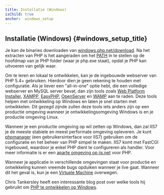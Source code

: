 ```yaml
---
title: Installatie (Windows)
isChild: true
anchor:  windows_setup
---
```


## Installatie (Windows) {#windows_setup_title}

Je kan de binaries downloaden van [windows.php.net/download][php-downloads]. Na het extracten van PHP is het aangeraden om het [PATH][windows-path] in te stellen op de hoofdmap van je PHP folder (waar je php.exe staat), opdat je PHP kan uitvoeren van gelijk waar.

Om te leren en lokaal te ontwikkelen, kan je de ingebouwde webserver van PHP 5.4+ gebruiken. Hierdoor dien je geen rekening
te houden met configuratie. 
Als je liever een "all-in-one" optie hebt, die een volledige webserver en MySQL server bevat, dan zijn tools zoals [Web Platform Installer][wpi], [XAMPP][xampp], [EasyPHP][easyphp], [OpenServer][openserver] en [WAMP][wamp] aan te raden.
Deze tools helpen met ontwikkeling op Windows en laten je snel starten met ontwikkelen.
Dit gezegd zijnde zullen deze tools iets anders zijn op een productie omgeving wanneer je ontwikkelingsomgeving Windows is en je productie omgeving Linux.

Wanneer je een productie omgeving op wil zetten op Windows, dan zal IIS7 je de meeste stabiele en meest performate omgeving opleveren. Je kunt [phpmanager][phpmanager] (een gebruikersinterface voor IIS7) gebruiken om de configuratie en het beheer van PHP
simpel te maken.
IIS7 komt met FastCGI ingebouwd, waardoor je enkel PHP dient te configureren als handler. Voor meer informatie is er een [aparte omgeving op iis.net][php-iis] voor PHP.

Wanneer je applicatie in verschillende omgevingen staat voor productie en ontwikkeling kunnen vreemde bugs opduiken wanneer je live gaat. Wanneer dit het geval is, kun je een [Virtuele Machine](/#virtualization_title) overwegen.

Chris Tankersley heeft een interessante blog post over welke tools hij gebruikt om [PHP te ontwikkelen op Windows][windows-tools].

[easyphp]: http://www.easyphp.org/
[phpmanager]: http://phpmanager.codeplex.com/
[openserver]: http://open-server.ru/
[wamp]: http://www.wampserver.com/en/
[php-downloads]: http://windows.php.net/download/
[php-iis]: http://php.iis.net/
[windows-path]: http://www.windows-commandline.com/set-path-command-line/
[windows-tools]: http://ctankersley.com/2016/11/13/developing-on-windows-2016/
[wpi]: https://www.microsoft.com/web/downloads/platform.aspx
[xampp]: http://www.apachefriends.org/en/xampp.html
